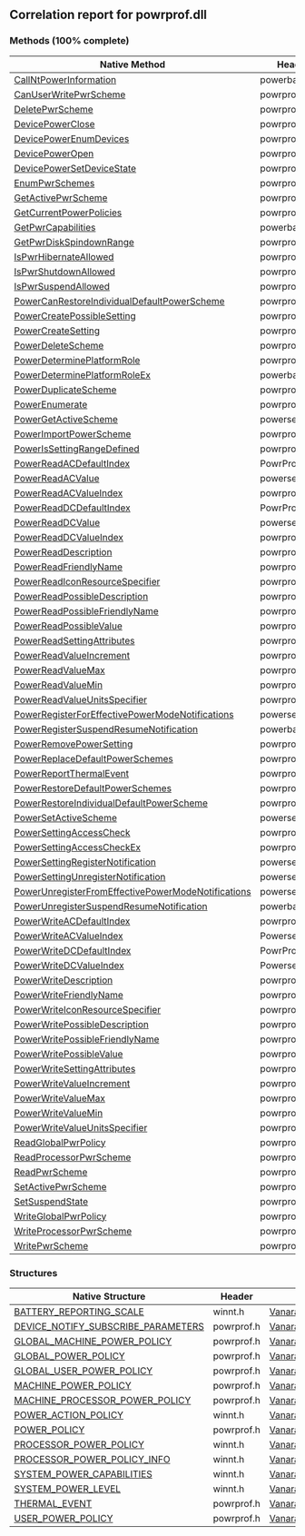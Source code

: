 ## Correlation report for powrprof.dll  
### Methods (100% complete)  
Native Method | Header | Managed Method  
--- | --- | ---  
[CallNtPowerInformation](http://msdn2.microsoft.com/en-us/library/adc0052d-e2dd-4c55-996c-6af8f5987d79) | powerbase.h | [Vanara.PInvoke.PowrProf.CallNtPowerInformation](https://github.com/dahall/Vanara/search?l=C%23&q=CallNtPowerInformation)  
[CanUserWritePwrScheme](http://msdn2.microsoft.com/en-us/library/3989da98-aa01-4c63-a74c-ce7ba18278c1) | powrprof.h | [Vanara.PInvoke.PowrProf.CanUserWritePwrScheme](https://github.com/dahall/Vanara/search?l=C%23&q=CanUserWritePwrScheme)  
[DeletePwrScheme](http://msdn2.microsoft.com/en-us/library/c9513835-00c4-4260-a8b6-d947539c9dd1) | powrprof.h | [Vanara.PInvoke.PowrProf.DeletePwrScheme](https://github.com/dahall/Vanara/search?l=C%23&q=DeletePwrScheme)  
[DevicePowerClose](http://msdn2.microsoft.com/en-us/library/60f871bc-08b7-41d1-ba37-688ab68fb9b3) | powrprof.h | [Vanara.PInvoke.PowrProf.DevicePowerClose](https://github.com/dahall/Vanara/search?l=C%23&q=DevicePowerClose)  
[DevicePowerEnumDevices](http://msdn2.microsoft.com/en-us/library/bb67634c-69d9-4194-ac27-4f9740d73a1a) | powrprof.h | [Vanara.PInvoke.PowrProf.DevicePowerEnumDevices](https://github.com/dahall/Vanara/search?l=C%23&q=DevicePowerEnumDevices)  
[DevicePowerOpen](http://msdn2.microsoft.com/en-us/library/1f0e8ee6-cd9e-468a-ba9a-f11e17852f89) | powrprof.h | [Vanara.PInvoke.PowrProf.DevicePowerOpen](https://github.com/dahall/Vanara/search?l=C%23&q=DevicePowerOpen)  
[DevicePowerSetDeviceState](http://msdn2.microsoft.com/en-us/library/300842ae-d7d4-42c2-959c-e1713f466d32) | powrprof.h | [Vanara.PInvoke.PowrProf.DevicePowerSetDeviceState](https://github.com/dahall/Vanara/search?l=C%23&q=DevicePowerSetDeviceState)  
[EnumPwrSchemes](http://msdn2.microsoft.com/en-us/library/5e9e10b4-84c3-40ec-8de9-220d13795403) | powrprof.h | [Vanara.PInvoke.PowrProf.EnumPwrSchemes](https://github.com/dahall/Vanara/search?l=C%23&q=EnumPwrSchemes)  
[GetActivePwrScheme](http://msdn2.microsoft.com/en-us/library/2a321372-40ff-4292-8b66-db3f794e5f53) | powrprof.h | [Vanara.PInvoke.PowrProf.GetActivePwrScheme](https://github.com/dahall/Vanara/search?l=C%23&q=GetActivePwrScheme)  
[GetCurrentPowerPolicies](http://msdn2.microsoft.com/en-us/library/9a834fb6-35ae-4d36-885c-0d81cd39e9a6) | powrprof.h | [Vanara.PInvoke.PowrProf.GetCurrentPowerPolicies](https://github.com/dahall/Vanara/search?l=C%23&q=GetCurrentPowerPolicies)  
[GetPwrCapabilities](http://msdn2.microsoft.com/en-us/library/bb5cec5f-8d45-4158-824a-023f92af9b69) | powerbase.h | [Vanara.PInvoke.PowrProf.GetPwrCapabilities](https://github.com/dahall/Vanara/search?l=C%23&q=GetPwrCapabilities)  
[GetPwrDiskSpindownRange](http://msdn2.microsoft.com/en-us/library/c56f679d-512a-4bf9-89dc-8905bba8c6ce) | powrprof.h | [Vanara.PInvoke.PowrProf.GetPwrDiskSpindownRange](https://github.com/dahall/Vanara/search?l=C%23&q=GetPwrDiskSpindownRange)  
[IsPwrHibernateAllowed](http://msdn2.microsoft.com/en-us/library/fe9d06a8-c021-4cf4-9782-04519f370c5b) | powrprof.h | [Vanara.PInvoke.PowrProf.IsPwrHibernateAllowed](https://github.com/dahall/Vanara/search?l=C%23&q=IsPwrHibernateAllowed)  
[IsPwrShutdownAllowed](http://msdn2.microsoft.com/en-us/library/e48d6f67-225b-40f7-902b-0e65112303b9) | powrprof.h | [Vanara.PInvoke.PowrProf.IsPwrShutdownAllowed](https://github.com/dahall/Vanara/search?l=C%23&q=IsPwrShutdownAllowed)  
[IsPwrSuspendAllowed](http://msdn2.microsoft.com/en-us/library/66ef2402-b1b8-432e-b47d-240d255fc907) | powrprof.h | [Vanara.PInvoke.PowrProf.IsPwrSuspendAllowed](https://github.com/dahall/Vanara/search?l=C%23&q=IsPwrSuspendAllowed)  
[PowerCanRestoreIndividualDefaultPowerScheme](http://msdn2.microsoft.com/en-us/library/8f29c993-b237-4302-a48b-05368ead9a44) | powrprof.h | [Vanara.PInvoke.PowrProf.PowerCanRestoreIndividualDefaultPowerScheme](https://github.com/dahall/Vanara/search?l=C%23&q=PowerCanRestoreIndividualDefaultPowerScheme)  
[PowerCreatePossibleSetting](http://msdn2.microsoft.com/en-us/library/a7297dbe-8ea5-4097-a0b3-2740f99acbaf) | powrprof.h | [Vanara.PInvoke.PowrProf.PowerCreatePossibleSetting](https://github.com/dahall/Vanara/search?l=C%23&q=PowerCreatePossibleSetting)  
[PowerCreateSetting](http://msdn2.microsoft.com/en-us/library/84b46096-a83b-4041-8ecb-e95c6189480b) | powrprof.h | [Vanara.PInvoke.PowrProf.PowerCreateSetting](https://github.com/dahall/Vanara/search?l=C%23&q=PowerCreateSetting)  
[PowerDeleteScheme](http://msdn2.microsoft.com/en-us/library/5f9969a1-e598-4ca8-a5b8-f8bb3410223d) | powrprof.h | [Vanara.PInvoke.PowrProf.PowerDeleteScheme](https://github.com/dahall/Vanara/search?l=C%23&q=PowerDeleteScheme)  
[PowerDeterminePlatformRole](http://msdn2.microsoft.com/en-us/library/a0311454-3908-49a6-95c0-c118dca259ac) | powrprof.h | [Vanara.PInvoke.PowrProf.PowerDeterminePlatformRole](https://github.com/dahall/Vanara/search?l=C%23&q=PowerDeterminePlatformRole)  
[PowerDeterminePlatformRoleEx](http://msdn2.microsoft.com/en-us/library/64b597d3-ca7a-4ff7-8527-72c3625147cd) | powerbase.h | [Vanara.PInvoke.PowrProf.PowerDeterminePlatformRoleEx](https://github.com/dahall/Vanara/search?l=C%23&q=PowerDeterminePlatformRoleEx)  
[PowerDuplicateScheme](http://msdn2.microsoft.com/en-us/library/e58dee69-309c-4b52-bf28-f54b300801b9) | powrprof.h | [Vanara.PInvoke.PowrProf.PowerDuplicateScheme](https://github.com/dahall/Vanara/search?l=C%23&q=PowerDuplicateScheme)  
[PowerEnumerate](http://msdn2.microsoft.com/en-us/library/5b2c8263-d916-4909-be56-ec784537bdc3) | powrprof.h | [Vanara.PInvoke.PowrProf.PowerEnumerate](https://github.com/dahall/Vanara/search?l=C%23&q=PowerEnumerate)  
[PowerGetActiveScheme](http://msdn2.microsoft.com/en-us/library/cd72562c-8987-40c1-89c7-04a95b5f1fd0) | powersetting.h | [Vanara.PInvoke.PowrProf.PowerGetActiveScheme](https://github.com/dahall/Vanara/search?l=C%23&q=PowerGetActiveScheme)  
[PowerImportPowerScheme](http://msdn2.microsoft.com/en-us/library/84ba8cb6-13ad-459b-b154-c495aaeb67f3) | powrprof.h | [Vanara.PInvoke.PowrProf.PowerImportPowerScheme](https://github.com/dahall/Vanara/search?l=C%23&q=PowerImportPowerScheme)  
[PowerIsSettingRangeDefined](http://msdn2.microsoft.com/en-us/library/7babaf7b-ecb3-4b29-917e-2ed63bad4a38) | powrprof.h | [Vanara.PInvoke.PowrProf.PowerIsSettingRangeDefined](https://github.com/dahall/Vanara/search?l=C%23&q=PowerIsSettingRangeDefined)  
[PowerReadACDefaultIndex](http://msdn2.microsoft.com/en-us/library/aa372733) | PowrProf.h | [Vanara.PInvoke.PowrProf.PowerReadACDefaultIndex](https://github.com/dahall/Vanara/search?l=C%23&q=PowerReadACDefaultIndex)  
[PowerReadACValue](http://msdn2.microsoft.com/en-us/library/b0afaf75-72cc-48a3-bbf2-0000cb85f2e2) | powersetting.h | [Vanara.PInvoke.PowrProf.PowerReadACValue](https://github.com/dahall/Vanara/search?l=C%23&q=PowerReadACValue)  
[PowerReadACValueIndex](http://msdn2.microsoft.com/en-us/library/e8760e78-78cd-4652-94b1-f42a72df5db2) | powrprof.h | [Vanara.PInvoke.PowrProf.PowerReadACValueIndex](https://github.com/dahall/Vanara/search?l=C%23&q=PowerReadACValueIndex)  
[PowerReadDCDefaultIndex](http://msdn2.microsoft.com/en-us/library/aa372736) | PowrProf.h | [Vanara.PInvoke.PowrProf.PowerReadDCDefaultIndex](https://github.com/dahall/Vanara/search?l=C%23&q=PowerReadDCDefaultIndex)  
[PowerReadDCValue](http://msdn2.microsoft.com/en-us/library/c439c478-e882-41bf-a95a-82d36382174b) | powersetting.h | [Vanara.PInvoke.PowrProf.PowerReadDCValue](https://github.com/dahall/Vanara/search?l=C%23&q=PowerReadDCValue)  
[PowerReadDCValueIndex](http://msdn2.microsoft.com/en-us/library/91ba83bd-3e28-4933-a1ad-0cd8414fee37) | powrprof.h | [Vanara.PInvoke.PowrProf.PowerReadDCValueIndex](https://github.com/dahall/Vanara/search?l=C%23&q=PowerReadDCValueIndex)  
[PowerReadDescription](http://msdn2.microsoft.com/en-us/library/3c264f4f-fd1b-466b-ba76-fe78593a3628) | powrprof.h | [Vanara.PInvoke.PowrProf.PowerReadDescription](https://github.com/dahall/Vanara/search?l=C%23&q=PowerReadDescription)  
[PowerReadFriendlyName](http://msdn2.microsoft.com/en-us/library/e6e46bbf-f9be-4dee-8976-df48bb1ccdf4) | powrprof.h | [Vanara.PInvoke.PowrProf.PowerReadFriendlyName](https://github.com/dahall/Vanara/search?l=C%23&q=PowerReadFriendlyName)  
[PowerReadIconResourceSpecifier](http://msdn2.microsoft.com/en-us/library/d9454acd-7a4a-4f54-b614-beee8763f1ef) | powrprof.h | [Vanara.PInvoke.PowrProf.PowerReadIconResourceSpecifier](https://github.com/dahall/Vanara/search?l=C%23&q=PowerReadIconResourceSpecifier)  
[PowerReadPossibleDescription](http://msdn2.microsoft.com/en-us/library/e803dc6b-706a-49fc-8c8d-ba9b0ccf8491) | powrprof.h | [Vanara.PInvoke.PowrProf.PowerReadPossibleDescription](https://github.com/dahall/Vanara/search?l=C%23&q=PowerReadPossibleDescription)  
[PowerReadPossibleFriendlyName](http://msdn2.microsoft.com/en-us/library/38f3c5f4-ec65-47f0-b15c-36cd2b1e2813) | powrprof.h | [Vanara.PInvoke.PowrProf.PowerReadPossibleFriendlyName](https://github.com/dahall/Vanara/search?l=C%23&q=PowerReadPossibleFriendlyName)  
[PowerReadPossibleValue](http://msdn2.microsoft.com/en-us/library/453f3db0-537d-4f24-a62c-d12b44b5e019) | powrprof.h | [Vanara.PInvoke.PowrProf.PowerReadPossibleValue](https://github.com/dahall/Vanara/search?l=C%23&q=PowerReadPossibleValue)  
[PowerReadSettingAttributes](http://msdn2.microsoft.com/en-us/library/9f430da2-7c8d-43e2-ab8a-d9af1bb7538f) | powrprof.h | [Vanara.PInvoke.PowrProf.PowerReadSettingAttributes](https://github.com/dahall/Vanara/search?l=C%23&q=PowerReadSettingAttributes)  
[PowerReadValueIncrement](http://msdn2.microsoft.com/en-us/library/f5aa19c5-67ea-4a87-be87-b3bf3d9dd5a4) | powrprof.h | [Vanara.PInvoke.PowrProf.PowerReadValueIncrement](https://github.com/dahall/Vanara/search?l=C%23&q=PowerReadValueIncrement)  
[PowerReadValueMax](http://msdn2.microsoft.com/en-us/library/577c7726-cba5-492b-9c9b-bbd815a70ddf) | powrprof.h | [Vanara.PInvoke.PowrProf.PowerReadValueMax](https://github.com/dahall/Vanara/search?l=C%23&q=PowerReadValueMax)  
[PowerReadValueMin](http://msdn2.microsoft.com/en-us/library/4a28cc2e-359b-45b3-8d2f-2f88baebb9c1) | powrprof.h | [Vanara.PInvoke.PowrProf.PowerReadValueMin](https://github.com/dahall/Vanara/search?l=C%23&q=PowerReadValueMin)  
[PowerReadValueUnitsSpecifier](http://msdn2.microsoft.com/en-us/library/48ad80b7-f89a-4dad-a991-056ce41d6975) | powrprof.h | [Vanara.PInvoke.PowrProf.PowerReadValueUnitsSpecifier](https://github.com/dahall/Vanara/search?l=C%23&q=PowerReadValueUnitsSpecifier)  
[PowerRegisterForEffectivePowerModeNotifications](http://msdn2.microsoft.com/en-us/library/3C87643F-A8DA-4230-A216-8F46629BB6FB) | powersetting.h | [Vanara.PInvoke.PowrProf.PowerRegisterForEffectivePowerModeNotifications](https://github.com/dahall/Vanara/search?l=C%23&q=PowerRegisterForEffectivePowerModeNotifications)  
[PowerRegisterSuspendResumeNotification](http://msdn2.microsoft.com/en-us/library/3b39ec3a-417c-4ce4-a581-ed967f1baec9) | powerbase.h | [Vanara.PInvoke.PowrProf.PowerRegisterSuspendResumeNotification](https://github.com/dahall/Vanara/search?l=C%23&q=PowerRegisterSuspendResumeNotification)  
[PowerRemovePowerSetting](http://msdn2.microsoft.com/en-us/library/f78e3dfa-549c-4536-a486-cafc43717ee9) | powrprof.h | [Vanara.PInvoke.PowrProf.PowerRemovePowerSetting](https://github.com/dahall/Vanara/search?l=C%23&q=PowerRemovePowerSetting)  
[PowerReplaceDefaultPowerSchemes](http://msdn2.microsoft.com/en-us/library/0d028ed9-3505-4f08-b064-14cbc8172ce0) | powrprof.h | [Vanara.PInvoke.PowrProf.PowerReplaceDefaultPowerSchemes](https://github.com/dahall/Vanara/search?l=C%23&q=PowerReplaceDefaultPowerSchemes)  
[PowerReportThermalEvent](http://msdn2.microsoft.com/en-us/library/DD3DE1B2-17C1-4FF8-9DF8-BEF35933D913) | powrprof.h | [Vanara.PInvoke.PowrProf.PowerReportThermalEvent](https://github.com/dahall/Vanara/search?l=C%23&q=PowerReportThermalEvent)  
[PowerRestoreDefaultPowerSchemes](http://msdn2.microsoft.com/en-us/library/6d0a6167-34de-439b-afb4-2536c715905c) | powrprof.h | [Vanara.PInvoke.PowrProf.PowerRestoreDefaultPowerSchemes](https://github.com/dahall/Vanara/search?l=C%23&q=PowerRestoreDefaultPowerSchemes)  
[PowerRestoreIndividualDefaultPowerScheme](http://msdn2.microsoft.com/en-us/library/f1a9cfb1-1b56-4873-994b-7fe929fdc86c) | powrprof.h | [Vanara.PInvoke.PowrProf.PowerRestoreIndividualDefaultPowerScheme](https://github.com/dahall/Vanara/search?l=C%23&q=PowerRestoreIndividualDefaultPowerScheme)  
[PowerSetActiveScheme](http://msdn2.microsoft.com/en-us/library/e56bc3f4-2141-4be7-8479-12f8d59971af) | powersetting.h | [Vanara.PInvoke.PowrProf.PowerSetActiveScheme](https://github.com/dahall/Vanara/search?l=C%23&q=PowerSetActiveScheme)  
[PowerSettingAccessCheck](http://msdn2.microsoft.com/en-us/library/0b89c189-b162-44d4-aa50-d78385e40c27) | powrprof.h | [Vanara.PInvoke.PowrProf.PowerSettingAccessCheck](https://github.com/dahall/Vanara/search?l=C%23&q=PowerSettingAccessCheck)  
[PowerSettingAccessCheckEx](http://msdn2.microsoft.com/en-us/library/dad9cca9-5961-48b5-b7d0-4828eca3364b) | powrprof.h | [Vanara.PInvoke.PowrProf.PowerSettingAccessCheckEx](https://github.com/dahall/Vanara/search?l=C%23&q=PowerSettingAccessCheckEx)  
[PowerSettingRegisterNotification](http://msdn2.microsoft.com/en-us/library/0fbca717-2367-4407-8094-3eb2b717b59c) | powersetting.h | [Vanara.PInvoke.PowrProf.PowerSettingRegisterNotification](https://github.com/dahall/Vanara/search?l=C%23&q=PowerSettingRegisterNotification)  
[PowerSettingUnregisterNotification](http://msdn2.microsoft.com/en-us/library/9853c347-4528-43bb-8326-13bcd819b8a6) | powersetting.h | [Vanara.PInvoke.PowrProf.PowerSettingUnregisterNotification](https://github.com/dahall/Vanara/search?l=C%23&q=PowerSettingUnregisterNotification)  
[PowerUnregisterFromEffectivePowerModeNotifications](http://msdn2.microsoft.com/en-us/library/6E9AB09B-B082-406C-8F2D-43BEA04C19E0) | powersetting.h | [Vanara.PInvoke.PowrProf.PowerUnregisterFromEffectivePowerModeNotifications](https://github.com/dahall/Vanara/search?l=C%23&q=PowerUnregisterFromEffectivePowerModeNotifications)  
[PowerUnregisterSuspendResumeNotification](http://msdn2.microsoft.com/en-us/library/5680e6bd-1694-4d5f-94ea-41b24149c741) | powerbase.h | [Vanara.PInvoke.PowrProf.PowerUnregisterSuspendResumeNotification](https://github.com/dahall/Vanara/search?l=C%23&q=PowerUnregisterSuspendResumeNotification)  
[PowerWriteACDefaultIndex](http://msdn2.microsoft.com/en-us/library/37fd6ddd-3b63-47c8-8ede-63d7e589523d) | powrprof.h | [Vanara.PInvoke.PowrProf.PowerWriteACDefaultIndex](https://github.com/dahall/Vanara/search?l=C%23&q=PowerWriteACDefaultIndex)  
[PowerWriteACValueIndex](http://msdn2.microsoft.com/en-us/library/aa372765) | Powersetting.h; | [Vanara.PInvoke.PowrProf.PowerWriteACValueIndex](https://github.com/dahall/Vanara/search?l=C%23&q=PowerWriteACValueIndex)  
[PowerWriteDCDefaultIndex](http://msdn2.microsoft.com/en-us/library/aa372767) | PowrProf.h | [Vanara.PInvoke.PowrProf.PowerWriteDCDefaultIndex](https://github.com/dahall/Vanara/search?l=C%23&q=PowerWriteDCDefaultIndex)  
[PowerWriteDCValueIndex](http://msdn2.microsoft.com/en-us/library/aa372769) | Powersetting.h; | [Vanara.PInvoke.PowrProf.PowerWriteDCValueIndex](https://github.com/dahall/Vanara/search?l=C%23&q=PowerWriteDCValueIndex)  
[PowerWriteDescription](http://msdn2.microsoft.com/en-us/library/42ee26ac-1a9c-4390-92e8-879b401168c7) | powrprof.h | [Vanara.PInvoke.PowrProf.PowerWriteDescription](https://github.com/dahall/Vanara/search?l=C%23&q=PowerWriteDescription)  
[PowerWriteFriendlyName](http://msdn2.microsoft.com/en-us/library/3d81f634-8095-49c6-a5fe-6fe5e33bf0aa) | powrprof.h | [Vanara.PInvoke.PowrProf.PowerWriteFriendlyName](https://github.com/dahall/Vanara/search?l=C%23&q=PowerWriteFriendlyName)  
[PowerWriteIconResourceSpecifier](http://msdn2.microsoft.com/en-us/library/968b068a-f62a-4148-b96c-48f47218f368) | powrprof.h | [Vanara.PInvoke.PowrProf.PowerWriteIconResourceSpecifier](https://github.com/dahall/Vanara/search?l=C%23&q=PowerWriteIconResourceSpecifier)  
[PowerWritePossibleDescription](http://msdn2.microsoft.com/en-us/library/5dce4dc1-d8af-41b8-bef0-8f11b246960f) | powrprof.h | [Vanara.PInvoke.PowrProf.PowerWritePossibleDescription](https://github.com/dahall/Vanara/search?l=C%23&q=PowerWritePossibleDescription)  
[PowerWritePossibleFriendlyName](http://msdn2.microsoft.com/en-us/library/981e813b-f3c8-44d2-ac1f-ca74f4795c85) | powrprof.h | [Vanara.PInvoke.PowrProf.PowerWritePossibleFriendlyName](https://github.com/dahall/Vanara/search?l=C%23&q=PowerWritePossibleFriendlyName)  
[PowerWritePossibleValue](http://msdn2.microsoft.com/en-us/library/1c1e2707-fe5e-4199-85c9-c30deca917c5) | powrprof.h | [Vanara.PInvoke.PowrProf.PowerWritePossibleValue](https://github.com/dahall/Vanara/search?l=C%23&q=PowerWritePossibleValue)  
[PowerWriteSettingAttributes](http://msdn2.microsoft.com/en-us/library/9c18f79a-809b-4e48-a749-5de061566362) | powrprof.h | [Vanara.PInvoke.PowrProf.PowerWriteSettingAttributes](https://github.com/dahall/Vanara/search?l=C%23&q=PowerWriteSettingAttributes)  
[PowerWriteValueIncrement](http://msdn2.microsoft.com/en-us/library/8de6b470-dc6c-4539-8766-3c07a2700cf8) | powrprof.h | [Vanara.PInvoke.PowrProf.PowerWriteValueIncrement](https://github.com/dahall/Vanara/search?l=C%23&q=PowerWriteValueIncrement)  
[PowerWriteValueMax](http://msdn2.microsoft.com/en-us/library/5a633d49-0d25-4073-b7a7-d1bdef1b8697) | powrprof.h | [Vanara.PInvoke.PowrProf.PowerWriteValueMax](https://github.com/dahall/Vanara/search?l=C%23&q=PowerWriteValueMax)  
[PowerWriteValueMin](http://msdn2.microsoft.com/en-us/library/a50861f7-4236-4692-839a-071081e09ccf) | powrprof.h | [Vanara.PInvoke.PowrProf.PowerWriteValueMin](https://github.com/dahall/Vanara/search?l=C%23&q=PowerWriteValueMin)  
[PowerWriteValueUnitsSpecifier](http://msdn2.microsoft.com/en-us/library/d9a81077-23e8-4bae-8e70-ffaaaf1ecda3) | powrprof.h | [Vanara.PInvoke.PowrProf.PowerWriteValueUnitsSpecifier](https://github.com/dahall/Vanara/search?l=C%23&q=PowerWriteValueUnitsSpecifier)  
[ReadGlobalPwrPolicy](http://msdn2.microsoft.com/en-us/library/65da3d9f-b688-4d41-9da0-05159297d169) | powrprof.h | [Vanara.PInvoke.PowrProf.ReadGlobalPwrPolicy](https://github.com/dahall/Vanara/search?l=C%23&q=ReadGlobalPwrPolicy)  
[ReadProcessorPwrScheme](http://msdn2.microsoft.com/en-us/library/740095a7-9def-48a3-9cbb-1da91b052321) | powrprof.h | [Vanara.PInvoke.PowrProf.ReadProcessorPwrScheme](https://github.com/dahall/Vanara/search?l=C%23&q=ReadProcessorPwrScheme)  
[ReadPwrScheme](http://msdn2.microsoft.com/en-us/library/a8d93820-b652-4358-8039-8987fac95dca) | powrprof.h | [Vanara.PInvoke.PowrProf.ReadPwrScheme](https://github.com/dahall/Vanara/search?l=C%23&q=ReadPwrScheme)  
[SetActivePwrScheme](http://msdn2.microsoft.com/en-us/library/f449ff0d-5c22-4c6d-8c88-dc18258a8c6d) | powrprof.h | [Vanara.PInvoke.PowrProf.SetActivePwrScheme](https://github.com/dahall/Vanara/search?l=C%23&q=SetActivePwrScheme)  
[SetSuspendState](http://msdn2.microsoft.com/en-us/library/63cb6574-8c0d-4bcb-832c-7088447a5c04) | powrprof.h | [Vanara.PInvoke.PowrProf.SetSuspendState](https://github.com/dahall/Vanara/search?l=C%23&q=SetSuspendState)  
[WriteGlobalPwrPolicy](http://msdn2.microsoft.com/en-us/library/293dc3a5-5e6b-4709-8439-67d2339740e7) | powrprof.h | [Vanara.PInvoke.PowrProf.WriteGlobalPwrPolicy](https://github.com/dahall/Vanara/search?l=C%23&q=WriteGlobalPwrPolicy)  
[WriteProcessorPwrScheme](http://msdn2.microsoft.com/en-us/library/70e18f50-4774-4a7c-8fe0-7fd6a54aaa90) | powrprof.h | [Vanara.PInvoke.PowrProf.WriteProcessorPwrScheme](https://github.com/dahall/Vanara/search?l=C%23&q=WriteProcessorPwrScheme)  
[WritePwrScheme](http://msdn2.microsoft.com/en-us/library/b9233601-6848-41c4-bb58-27decad60ba5) | powrprof.h | [Vanara.PInvoke.PowrProf.WritePwrScheme](https://github.com/dahall/Vanara/search?l=C%23&q=WritePwrScheme)  
### Structures  
Native Structure | Header | Managed Structure  
--- | --- | ---  
[BATTERY_REPORTING_SCALE](http://msdn2.microsoft.com/en-us/library/91834159-e837-407b-8c9e-fbbcf9f208ef) | winnt.h | [Vanara.PInvoke.PowrProf.BATTERY_REPORTING_SCALE](https://github.com/dahall/Vanara/search?l=C%23&q=BATTERY_REPORTING_SCALE)  
[DEVICE_NOTIFY_SUBSCRIBE_PARAMETERS](http://msdn2.microsoft.com/en-us/library/749F7C6F-1A42-43DE-921E-C3654034570D) | powrprof.h | [Vanara.PInvoke.PowrProf.DEVICE_NOTIFY_SUBSCRIBE_PARAMETERS](https://github.com/dahall/Vanara/search?l=C%23&q=DEVICE_NOTIFY_SUBSCRIBE_PARAMETERS)  
[GLOBAL_MACHINE_POWER_POLICY](http://msdn2.microsoft.com/en-us/library/79b57da4-0125-427b-aec7-7ca4c9bfb870) | powrprof.h | [Vanara.PInvoke.PowrProf.GLOBAL_MACHINE_POWER_POLICY](https://github.com/dahall/Vanara/search?l=C%23&q=GLOBAL_MACHINE_POWER_POLICY)  
[GLOBAL_POWER_POLICY](http://msdn2.microsoft.com/en-us/library/5c177093-0c16-4a84-9212-f2376de6965b) | powrprof.h | [Vanara.PInvoke.PowrProf.GLOBAL_POWER_POLICY](https://github.com/dahall/Vanara/search?l=C%23&q=GLOBAL_POWER_POLICY)  
[GLOBAL_USER_POWER_POLICY](http://msdn2.microsoft.com/en-us/library/0e89ae66-a889-4929-b028-125fcef5c89c) | powrprof.h | [Vanara.PInvoke.PowrProf.GLOBAL_USER_POWER_POLICY](https://github.com/dahall/Vanara/search?l=C%23&q=GLOBAL_USER_POWER_POLICY)  
[MACHINE_POWER_POLICY](http://msdn2.microsoft.com/en-us/library/41dca573-a73d-430c-9bd3-083e72aecbdc) | powrprof.h | [Vanara.PInvoke.PowrProf.MACHINE_POWER_POLICY](https://github.com/dahall/Vanara/search?l=C%23&q=MACHINE_POWER_POLICY)  
[MACHINE_PROCESSOR_POWER_POLICY](http://msdn2.microsoft.com/en-us/library/54403b81-97bc-4f2b-8721-48c9f69e2773) | powrprof.h | [Vanara.PInvoke.PowrProf.MACHINE_PROCESSOR_POWER_POLICY](https://github.com/dahall/Vanara/search?l=C%23&q=MACHINE_PROCESSOR_POWER_POLICY)  
[POWER_ACTION_POLICY](http://msdn2.microsoft.com/en-us/library/70739f46-54be-4748-8993-ffee3b2a8b6c) | winnt.h | [Vanara.PInvoke.PowrProf.POWER_ACTION_POLICY](https://github.com/dahall/Vanara/search?l=C%23&q=POWER_ACTION_POLICY)  
[POWER_POLICY](http://msdn2.microsoft.com/en-us/library/ba49fca6-04b6-4627-a653-07c3fc0dab22) | powrprof.h | [Vanara.PInvoke.PowrProf.POWER_POLICY](https://github.com/dahall/Vanara/search?l=C%23&q=POWER_POLICY)  
[PROCESSOR_POWER_POLICY](http://msdn2.microsoft.com/en-us/library/ea1eae62-26b4-4f5d-a9ca-0a7bb463b90a) | winnt.h | [Vanara.PInvoke.PowrProf.PROCESSOR_POWER_POLICY](https://github.com/dahall/Vanara/search?l=C%23&q=PROCESSOR_POWER_POLICY)  
[PROCESSOR_POWER_POLICY_INFO](http://msdn2.microsoft.com/en-us/library/9d29aec0-ba22-46be-b429-d6dfd2191b98) | winnt.h | [Vanara.PInvoke.PowrProf.PROCESSOR_POWER_POLICY_INFO](https://github.com/dahall/Vanara/search?l=C%23&q=PROCESSOR_POWER_POLICY_INFO)  
[SYSTEM_POWER_CAPABILITIES](http://msdn2.microsoft.com/en-us/library/aa0af56e-59b3-4d0d-b356-a4046d8754ef) | winnt.h | [Vanara.PInvoke.PowrProf.SYSTEM_POWER_CAPABILITIES](https://github.com/dahall/Vanara/search?l=C%23&q=SYSTEM_POWER_CAPABILITIES)  
[SYSTEM_POWER_LEVEL](http://msdn2.microsoft.com/en-us/library/4efa847d-92da-4cf7-95c2-c329de1691f4) | winnt.h | [Vanara.PInvoke.PowrProf.SYSTEM_POWER_LEVEL](https://github.com/dahall/Vanara/search?l=C%23&q=SYSTEM_POWER_LEVEL)  
[THERMAL_EVENT](http://msdn2.microsoft.com/en-us/library/80B6A494-AED6-4EF0-8B69-4AA5DA6BCBB3) | powrprof.h | [Vanara.PInvoke.PowrProf.THERMAL_EVENT](https://github.com/dahall/Vanara/search?l=C%23&q=THERMAL_EVENT)  
[USER_POWER_POLICY](http://msdn2.microsoft.com/en-us/library/616c45f6-ec80-42d9-a485-e9e778f2b971) | powrprof.h | [Vanara.PInvoke.PowrProf.USER_POWER_POLICY](https://github.com/dahall/Vanara/search?l=C%23&q=USER_POWER_POLICY)  
